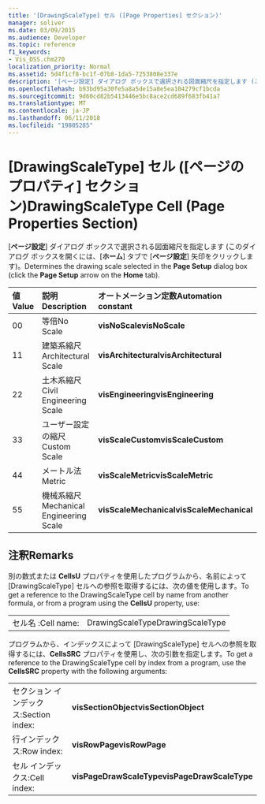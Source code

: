```yaml
---
title: '[DrawingScaleType] セル ([Page Properties] セクション)'
manager: soliver
ms.date: 03/09/2015
ms.audience: Developer
ms.topic: reference
f1_keywords:
- Vis_DSS.chm270
localization_priority: Normal
ms.assetid: 5d4f1cf8-bc1f-07b8-1da5-7253808e337e
description: '[ページ設定] ダイアログ ボックスで選択される図面縮尺を指定します (このダイアログ ボックスを開くには、[ホーム] タブで [ページ設定] 矢印をクリックします)。'
ms.openlocfilehash: b93bd95a30fe5a8a5de15a8e5ea104279cf1bcda
ms.sourcegitcommit: 9d60cd82b5413446e5bc8ace2cd689f683fb41a7
ms.translationtype: MT
ms.contentlocale: ja-JP
ms.lasthandoff: 06/11/2018
ms.locfileid: "19805285"
---
```

# <a name="drawingscaletype-cell-page-properties-section"></a><span data-ttu-id="99947-103">[DrawingScaleType] セル ([ページのプロパティ] セクション)</span><span class="sxs-lookup"><span data-stu-id="99947-103">DrawingScaleType Cell (Page Properties Section)</span></span>

<span data-ttu-id="99947-104">[**ページ設定**] ダイアログ ボックスで選択される図面縮尺を指定します (このダイアログ ボックスを開くには、[**ホーム**] タブで [**ページ設定**] 矢印をクリックします)。</span><span class="sxs-lookup"><span data-stu-id="99947-104">Determines the drawing scale selected in the **Page Setup** dialog box (click the **Page Setup** arrow on the **Home** tab).</span></span> 
  
|<span data-ttu-id="99947-105">**値**</span><span class="sxs-lookup"><span data-stu-id="99947-105">**Value**</span></span>|<span data-ttu-id="99947-106">**説明**</span><span class="sxs-lookup"><span data-stu-id="99947-106">**Description**</span></span>|<span data-ttu-id="99947-107">**オートメーション定数**</span><span class="sxs-lookup"><span data-stu-id="99947-107">**Automation constant**</span></span>|
|:-----|:-----|:-----|
| <span data-ttu-id="99947-108">0</span><span class="sxs-lookup"><span data-stu-id="99947-108">0</span></span>  <br/> | <span data-ttu-id="99947-109">等倍</span><span class="sxs-lookup"><span data-stu-id="99947-109">No Scale</span></span>  <br/> |<span data-ttu-id="99947-110">**visNoScale**</span><span class="sxs-lookup"><span data-stu-id="99947-110">**visNoScale**</span></span> <br/> |
| <span data-ttu-id="99947-111">1</span><span class="sxs-lookup"><span data-stu-id="99947-111">1</span></span>  <br/> | <span data-ttu-id="99947-112">建築系縮尺</span><span class="sxs-lookup"><span data-stu-id="99947-112">Architectural Scale</span></span>  <br/> |<span data-ttu-id="99947-113">**visArchitectural**</span><span class="sxs-lookup"><span data-stu-id="99947-113">**visArchitectural**</span></span> <br/> |
| <span data-ttu-id="99947-114">2</span><span class="sxs-lookup"><span data-stu-id="99947-114">2</span></span>  <br/> | <span data-ttu-id="99947-115">土木系縮尺</span><span class="sxs-lookup"><span data-stu-id="99947-115">Civil Engineering Scale</span></span>  <br/> |<span data-ttu-id="99947-116">**visEngineering**</span><span class="sxs-lookup"><span data-stu-id="99947-116">**visEngineering**</span></span> <br/> |
| <span data-ttu-id="99947-117">3</span><span class="sxs-lookup"><span data-stu-id="99947-117">3</span></span>  <br/> | <span data-ttu-id="99947-118">ユーザー設定の縮尺</span><span class="sxs-lookup"><span data-stu-id="99947-118">Custom Scale</span></span>  <br/> |<span data-ttu-id="99947-119">**visScaleCustom**</span><span class="sxs-lookup"><span data-stu-id="99947-119">**visScaleCustom**</span></span> <br/> |
| <span data-ttu-id="99947-120">4</span><span class="sxs-lookup"><span data-stu-id="99947-120">4</span></span>  <br/> | <span data-ttu-id="99947-121">メートル法</span><span class="sxs-lookup"><span data-stu-id="99947-121">Metric</span></span>  <br/> |<span data-ttu-id="99947-122">**visScaleMetric**</span><span class="sxs-lookup"><span data-stu-id="99947-122">**visScaleMetric**</span></span> <br/> |
| <span data-ttu-id="99947-123">5</span><span class="sxs-lookup"><span data-stu-id="99947-123">5</span></span>  <br/> | <span data-ttu-id="99947-124">機械系縮尺</span><span class="sxs-lookup"><span data-stu-id="99947-124">Mechanical Engineering Scale</span></span>  <br/> |<span data-ttu-id="99947-125">**visScaleMechanical**</span><span class="sxs-lookup"><span data-stu-id="99947-125">**visScaleMechanical**</span></span> <br/> |
   
## <a name="remarks"></a><span data-ttu-id="99947-126">注釈</span><span class="sxs-lookup"><span data-stu-id="99947-126">Remarks</span></span>

<span data-ttu-id="99947-127">別の数式または **CellsU** プロパティを使用したプログラムから、名前によって [DrawingScaleType] セルへの参照を取得するには、次の値を使用します。</span><span class="sxs-lookup"><span data-stu-id="99947-127">To get a reference to the DrawingScaleType cell by name from another formula, or from a program using the **CellsU** property, use:</span></span> 
  
|||
|:-----|:-----|
| <span data-ttu-id="99947-128">セル名 :</span><span class="sxs-lookup"><span data-stu-id="99947-128">Cell name:</span></span>  <br/> | <span data-ttu-id="99947-129">DrawingScaleType</span><span class="sxs-lookup"><span data-stu-id="99947-129">DrawingScaleType</span></span>  <br/> |
   
<span data-ttu-id="99947-130">プログラムから、インデックスによって [DrawingScaleType] セルへの参照を取得するには、**CellsSRC** プロパティを使用し、次の引数を指定します。</span><span class="sxs-lookup"><span data-stu-id="99947-130">To get a reference to the DrawingScaleType cell by index from a program, use the **CellsSRC** property with the following arguments:</span></span> 
  
|||
|:-----|:-----|
| <span data-ttu-id="99947-131">セクション インデックス:</span><span class="sxs-lookup"><span data-stu-id="99947-131">Section index:</span></span>  <br/> |<span data-ttu-id="99947-132">**visSectionObject**</span><span class="sxs-lookup"><span data-stu-id="99947-132">**visSectionObject**</span></span> <br/> |
| <span data-ttu-id="99947-133">行インデックス:</span><span class="sxs-lookup"><span data-stu-id="99947-133">Row index:</span></span>  <br/> |<span data-ttu-id="99947-134">**visRowPage**</span><span class="sxs-lookup"><span data-stu-id="99947-134">**visRowPage**</span></span> <br/> |
| <span data-ttu-id="99947-135">セル インデックス:</span><span class="sxs-lookup"><span data-stu-id="99947-135">Cell index:</span></span>  <br/> |<span data-ttu-id="99947-136">**visPageDrawScaleType**</span><span class="sxs-lookup"><span data-stu-id="99947-136">**visPageDrawScaleType**</span></span> <br/> |
   

